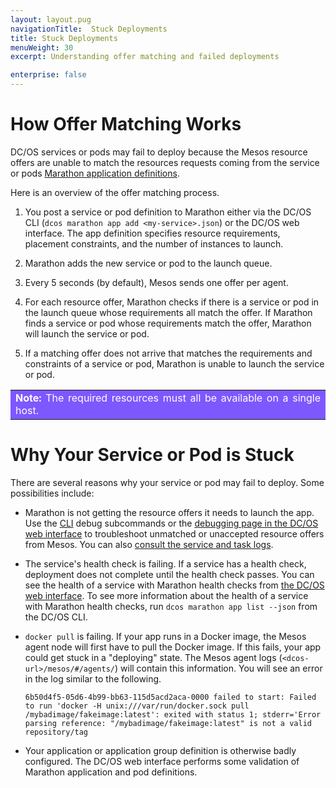 ```yaml
---
layout: layout.pug
navigationTitle:  Stuck Deployments
title: Stuck Deployments
menuWeight: 30
excerpt: Understanding offer matching and failed deployments

enterprise: false
---
```



# How Offer Matching Works

DC/OS services or pods may fail to deploy because the Mesos resource offers are unable to match the resources requests coming from the service or pods [Marathon application definitions](/dcos/1.11/deploying-services/creating-services/).

Here is an overview of the offer matching process.

1. You post a service or pod definition to Marathon either via the DC/OS CLI (`dcos marathon app add <my-service>.json`) or the DC/OS web interface. The app definition specifies resource requirements, placement constraints, and the number of instances to launch.

1. Marathon adds the new service or pod to the launch queue.

1. Every 5 seconds (by default), Mesos sends one offer per agent.

1. For each resource offer, Marathon checks if there is a service or pod in the launch queue whose requirements all match the offer. If Marathon finds a service or pod whose requirements match the offer, Marathon will launch the service or pod.

1. If a matching offer does not arrive that matches the requirements and constraints of a service or pod, Marathon is unable to launch the service or pod.

  <table class=“table” bgcolor=#7d58ff>
  <tr> 
    <td align=justify style=color:white><strong>Note:</strong> The required resources must all be available on a single host.</td> 
  </tr> 
  </table>

# Why Your Service or Pod is Stuck

There are several reasons why your service or pod may fail to deploy. Some possibilities include:

- Marathon is not getting the resource offers it needs to launch the app.
  Use the [CLI](/dcos/1.11/monitoring/debugging/cli-debugging/) debug subcommands or the [debugging page in the DC/OS web interface](/dcos/1.11/monitoring/debugging/gui-debugging/) to troubleshoot unmatched or unaccepted resource offers from Mesos. You can also [consult the service and task logs](/dcos/1.11/monitoring/logging/).

- The service's health check is failing. If a service has a health check, deployment does not complete until the health check passes. You can see the health of a service with Marathon health checks from [the DC/OS web interface](/dcos/1.11/monitoring/debugging/gui-debugging/). To see more information about the health of a service with Marathon health checks, run `dcos marathon app list --json` from the DC/OS CLI.

- `docker pull` is failing.
  If your app runs in a Docker image, the Mesos agent node will first have to pull the Docker image. If this fails, your app could get stuck in a "deploying" state. The Mesos agent logs (`<dcos-url>/mesos/#/agents/`) will contain this information. You will see an error in the log similar to the following.

  ```
  6b50d4f5-05d6-4b99-bb63-115d5acd2aca-0000 failed to start: Failed to run 'docker -H unix:///var/run/docker.sock pull /mybadimage/fakeimage:latest': exited with status 1; stderr='Error parsing reference: "/mybadimage/fakeimage:latest" is not a valid repository/tag
  ```

- Your application or application group definition is otherwise badly configured.
  The DC/OS web interface performs some validation of Marathon application and pod definitions.
